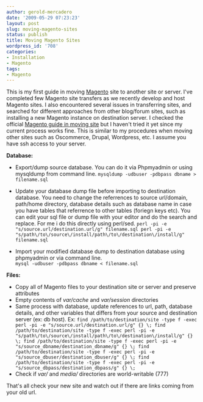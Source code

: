 ```yaml
---
author: gerold-mercadero
date: '2009-05-29 07:23:23'
layout: post
slug: moving-magento-sites
status: publish
title: Moving Magento Sites
wordpress_id: '708'
categories:
- Installation
- Magento
tags:
- Magento
---
```


This is my first guide in moving [Magento](http://www.magentocommerce.com/) site to another site or server.  I've completed few Magento site transfers as we recently develop and host Magento sites.  I also encountered several issues in transferring sites, and searched for different 
approaches from other blog/forum sites, such as installing a new Magento instance on destination server.  I checked the official [Magento guide in moving site](http://www.magentocommerce.com/wiki/how_to/moving_magento_to_another_server) but I haven't tried it yet since my current process works fine.  This is similar to my procedures when moving other sites such as Oscommerce, Drupal, Wordpress, etc.  I assume you have ssh access to your server.

**Database:**
 - Export/dump source database. You can do it via Phpmyadmin or using mysqldump from command line.
   `mysqldump -udbuser -pdbpass dbname > filename.sql`

 - Update your database dump file before importing to destination database.  You need to change the referrences to source url/domain, path/home directory, database details such as database name in case you have tables that referrence to other tables (foriegn keys etc).  You can edit your sql file or dump file with your editor and do the search and replace.  For me i do this directly using perl/sed. 
`perl -pi -e "s/source.url/destination.url/g" filename.sql
       perl -pi -e "s/path\/to\/source\/install/path\/to\/destination\/install/g" filename.sql`
 - Import your modified database dump to destination database using phpmyadmin or via command line.  
   `mysql -udbuser -pdbpass dbname < filename.sql`

**Files:**
 - Copy all of Magento files to your destination site or server and preserve attributes
 - Empty contents of _var/cache_ and _var/session_ directories
 - Same process with database, update references to url, path, database details, and other variables that 
   differs from your source and destination server (ex: db host).
   Ex: `find /path/to/destination/site -type f -exec perl -pi -e "s/source.url/destination.url/g" {} \;
       find /path/to/destination/site -type f -exec perl -pi -e "s/path\/to\/source\/install/path\/to\/destination\/install/g" {} \;
       find /path/to/destination/site -type f -exec perl -pi -e "s/source_dbname/destination_dbname/g" {} \;
       find /path/to/destination/site -type f -exec perl -pi -e "s/source_dbuser/destination_dbuser/g" {} \;
       find /path/to/destination/site -type f -exec perl -pi -e "s/source_dbpass/destination_dbpass/g" {} \;`
 - Check if _var/_ and _media/_ directories are world-writable (777)

That's all check your new site and watch out if there are links coming from your old url.



